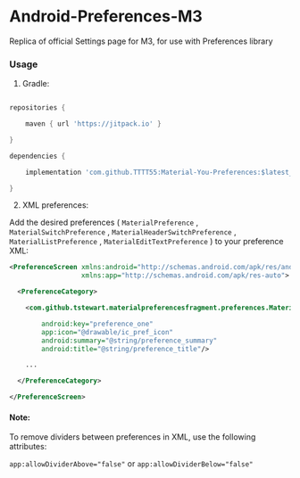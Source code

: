 # Android-Preferences-M3
Replica of official Settings page for M3, for use with Preferences library

### Usage

1) Gradle:

```gradle

repositories {

    maven { url 'https://jitpack.io' }

}

dependencies {

    implementation 'com.github.TTTT55:Material-You-Preferences:$latest_version'

}

```

2) XML preferences:

Add the desired preferences ( `MaterialPreference` , `MaterialSwitchPreference` , `MaterialHeaderSwitchPreference` , `MaterialListPreference` , `MaterialEditTextPreference` )
 to your preference XML:

```xml
<PreferenceScreen xmlns:android="http://schemas.android.com/apk/res/android"
                  xmlns:app="http://schemas.android.com/apk/res-auto">

  <PreferenceCategory>

    <com.github.tstewart.materialpreferencesfragment.preferences.MaterialPreference

        android:key="preference_one"
        app:icon="@drawable/ic_pref_icon"
        android:summary="@string/preference_summary"
        android:title="@string/preference_title"/>

    ...

  </PreferenceCategory>

</PreferenceScreen>
```


#### Note:
To remove dividers between preferences in XML, use the following attributes:

```app:allowDividerAbove="false"``` or ```app:allowDividerBelow="false"```

